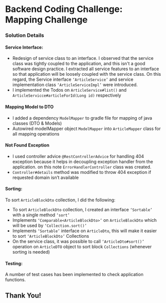 # Backend Coding Challenge: Mapping Challenge

### Solution Details
#### Service Interface: 
-	Redesign of service class to an interface. I observed that the service class
 was tightly coupled to the application, and this isn't a good software design
  practice. I extracted all service features to an interface so 
  that application will be loosely coupled with the service class. 
  On this regard, the Service interface `‘ArticleService’` and service 
  implementation class `‘ArticleServiceImpl’` were introduced. 
-	I implemented the Todos on `ArticleService#list()` and 
`ArticleServicce#articleForId(Long id)` respectively

#### Mapping Model to DTO
-	I added a dependency `ModelMapper` to gradle file for mapping of java
 classes (DTO & Models)
-	Autowired modelMapper object `ModelMapper` into `ArticleMapper` class for 
all mapping operations

#### Not Found Exception
-	I used controller advice `@RestControllerAdvice` for handling 404 exception
 because it helps in decoupling exception handler from the application. on this note
   `ErrorHandlerController` class was created.
-	`Controller#details` method was modified to throw 404 exception if requested domain isn’t available

#### Sorting: 
To sort `ArticleBlockDto` collection, I did the following:
*	To sort `ArticleBlockDto` collection, I created an interface `‘Sortable’`
 with a single method `‘sort’ `
*	Implements `‘Comparable<ArticleBlockDto>’` on `ArticleBlockDto` which 
will be used by `‘Collection.sort()’`
*	Implements `‘Sortable’` interface on `ArticleDto`, this will make
 it easier to sort `‘ArticleBlockDto’` Collections
*	On the service class, it was possible to call `‘ArticleDto#sort()’` operation 
on `ArticleDTO` object to sort block `Collections` (whenever sorting is needed)

#### Testing: 
A number of test cases has been implemented to check application functions.

## Thank You!  
